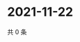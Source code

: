 # 2021-11-22

共 0 条

<!-- BEGIN WEIBO -->
<!-- 最后更新时间 Mon Nov 22 2021 16:01:00 GMT+0800 (China Standard Time) -->

<!-- END WEIBO -->
